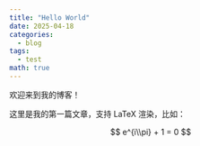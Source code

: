 ```yaml
---
title: "Hello World"
date: 2025-04-18
categories: 
  - blog
tags: 
  - test
math: true
---
```


欢迎来到我的博客！

这里是我的第一篇文章，支持 LaTeX 渲染，比如：

$$
e^{i\\pi} + 1 = 0
$$